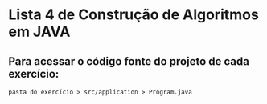 # Lista 4 de Construção de Algoritmos em JAVA

## Para acessar o código fonte do projeto de cada exercício:

```
pasta do exercício > src/application > Program.java
```
